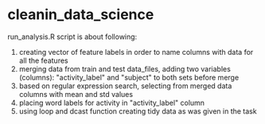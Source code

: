 cleanin_data_science
====================
run_analysis.R script is about following:
1. creating vector of feature labels in order to name columns with data for all the features
2. merging data from train and test data_files, adding two variables (columns): "activity_label" and "subject" to both sets before merge
3. based on regular expression search, selecting from merged data columns with mean and std values
4. placing word labels for activity in "activity_label" column
5. using loop and dcast function creating tidy data as was given in the task

